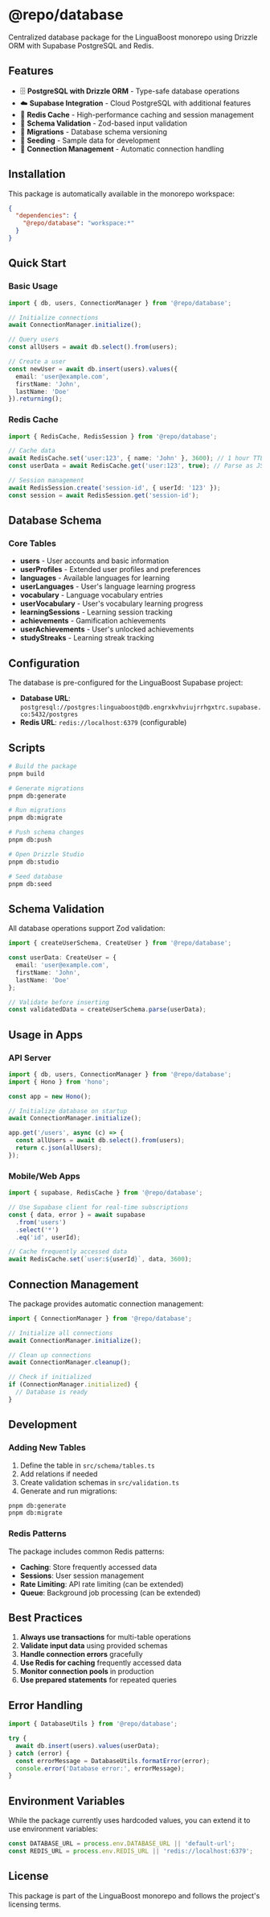 # @repo/database

Centralized database package for the LinguaBoost monorepo using Drizzle ORM with Supabase PostgreSQL and Redis.

## Features

- 🗄️ **PostgreSQL with Drizzle ORM** - Type-safe database operations
- ☁️ **Supabase Integration** - Cloud PostgreSQL with additional features
- 🚀 **Redis Cache** - High-performance caching and session management
- 📝 **Schema Validation** - Zod-based input validation
- 🔄 **Migrations** - Database schema versioning
- 🌱 **Seeding** - Sample data for development
- 🔗 **Connection Management** - Automatic connection handling

## Installation

This package is automatically available in the monorepo workspace:

```json
{
  "dependencies": {
    "@repo/database": "workspace:*"
  }
}
```

## Quick Start

### Basic Usage

```typescript
import { db, users, ConnectionManager } from '@repo/database';

// Initialize connections
await ConnectionManager.initialize();

// Query users
const allUsers = await db.select().from(users);

// Create a user
const newUser = await db.insert(users).values({
  email: 'user@example.com',
  firstName: 'John',
  lastName: 'Doe'
}).returning();
```

### Redis Cache

```typescript
import { RedisCache, RedisSession } from '@repo/database';

// Cache data
await RedisCache.set('user:123', { name: 'John' }, 3600); // 1 hour TTL
const userData = await RedisCache.get('user:123', true); // Parse as JSON

// Session management
await RedisSession.create('session-id', { userId: '123' });
const session = await RedisSession.get('session-id');
```

## Database Schema

### Core Tables

- **users** - User accounts and basic information
- **userProfiles** - Extended user profiles and preferences
- **languages** - Available languages for learning
- **userLanguages** - User's language learning progress
- **vocabulary** - Language vocabulary entries
- **userVocabulary** - User's vocabulary learning progress
- **learningSessions** - Learning session tracking
- **achievements** - Gamification achievements
- **userAchievements** - User's unlocked achievements
- **studyStreaks** - Learning streak tracking

## Configuration

The database is pre-configured for the LinguaBoost Supabase project:

- **Database URL**: `postgresql://postgres:linguaboost@db.engrxkvhviujrrhgxtrc.supabase.co:5432/postgres`
- **Redis URL**: `redis://localhost:6379` (configurable)

## Scripts

```bash
# Build the package
pnpm build

# Generate migrations
pnpm db:generate

# Run migrations
pnpm db:migrate

# Push schema changes
pnpm db:push

# Open Drizzle Studio
pnpm db:studio

# Seed database
pnpm db:seed
```

## Schema Validation

All database operations support Zod validation:

```typescript
import { createUserSchema, CreateUser } from '@repo/database';

const userData: CreateUser = {
  email: 'user@example.com',
  firstName: 'John',
  lastName: 'Doe'
};

// Validate before inserting
const validatedData = createUserSchema.parse(userData);
```

## Usage in Apps

### API Server

```typescript
import { db, users, ConnectionManager } from '@repo/database';
import { Hono } from 'hono';

const app = new Hono();

// Initialize database on startup
await ConnectionManager.initialize();

app.get('/users', async (c) => {
  const allUsers = await db.select().from(users);
  return c.json(allUsers);
});
```

### Mobile/Web Apps

```typescript
import { supabase, RedisCache } from '@repo/database';

// Use Supabase client for real-time subscriptions
const { data, error } = await supabase
  .from('users')
  .select('*')
  .eq('id', userId);

// Cache frequently accessed data
await RedisCache.set(`user:${userId}`, data, 3600);
```

## Connection Management

The package provides automatic connection management:

```typescript
import { ConnectionManager } from '@repo/database';

// Initialize all connections
await ConnectionManager.initialize();

// Clean up connections
await ConnectionManager.cleanup();

// Check if initialized
if (ConnectionManager.initialized) {
  // Database is ready
}
```

## Development

### Adding New Tables

1. Define the table in `src/schema/tables.ts`
2. Add relations if needed
3. Create validation schemas in `src/validation.ts`
4. Generate and run migrations:

```bash
pnpm db:generate
pnpm db:migrate
```

### Redis Patterns

The package includes common Redis patterns:

- **Caching**: Store frequently accessed data
- **Sessions**: User session management
- **Rate Limiting**: API rate limiting (can be extended)
- **Queue**: Background job processing (can be extended)

## Best Practices

1. **Always use transactions** for multi-table operations
2. **Validate input data** using provided schemas
3. **Handle connection errors** gracefully
4. **Use Redis for caching** frequently accessed data
5. **Monitor connection pools** in production
6. **Use prepared statements** for repeated queries

## Error Handling

```typescript
import { DatabaseUtils } from '@repo/database';

try {
  await db.insert(users).values(userData);
} catch (error) {
  const errorMessage = DatabaseUtils.formatError(error);
  console.error('Database error:', errorMessage);
}
```

## Environment Variables

While the package currently uses hardcoded values, you can extend it to use environment variables:

```typescript
const DATABASE_URL = process.env.DATABASE_URL || 'default-url';
const REDIS_URL = process.env.REDIS_URL || 'redis://localhost:6379';
```

## License

This package is part of the LinguaBoost monorepo and follows the project's licensing terms.
